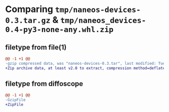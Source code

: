 # Comparing `tmp/naneos-devices-0.3.tar.gz` & `tmp/naneos_devices-0.4-py3-none-any.whl.zip`

## filetype from file(1)

```diff
@@ -1 +1 @@
-gzip compressed data, was "naneos-devices-0.3.tar", last modified: Tue Jul  4 15:51:17 2023, max compression
+Zip archive data, at least v2.0 to extract, compression method=deflate
```

## filetype from diffoscope

```diff
@@ -1 +1 @@
-GzipFile
+ZipFile
```

